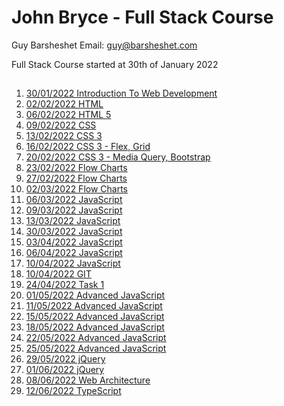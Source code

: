 # John Bryce - Full Stack Course

Guy Barsheshet Email: guy@barsheshet.com

Full Stack Course started at 30th of January 2022

##

1. [30/01/2022 Introduction To Web Development](https://github.com/barsheshet/jbc-2022-01-30-fullstack/tree/main/2022-01-30%20Introduction%20To%20Web%20Development)
2. [02/02/2022 HTML](https://github.com/barsheshet/jbc-2022-01-30-fullstack/tree/main/2022-02-02%20HTML)
3. [06/02/2022 HTML 5](https://github.com/barsheshet/jbc-2022-01-30-fullstack/tree/main/2022-02-06%20HTML%205)
4. [09/02/2022 CSS](https://github.com/barsheshet/jbc-2022-01-30-fullstack/tree/main/2022-02-09%20CSS)
5. [13/02/2022 CSS 3](https://github.com/barsheshet/jbc-2022-01-30-fullstack/tree/main/2022-02-13%20CSS%203)
6. [16/02/2022 CSS 3 - Flex, Grid](https://github.com/barsheshet/jbc-2022-01-30-fullstack/tree/main/2022-02-16%20CSS%203%20-%20Flex%2C%20Grid)
7. [20/02/2022 CSS 3 - Media Query, Bootstrap](https://github.com/barsheshet/jbc-2022-01-30-fullstack/tree/main/2022-02-20%20Media%20Query%2C%20Bootstrap)
8. [23/02/2022 Flow Charts](https://github.com/barsheshet/jbc-2022-01-30-fullstack/tree/main/2022-02-23%20Flow%20Charts)
9. [27/02/2022 Flow Charts](https://github.com/barsheshet/jbc-2022-01-30-fullstack/tree/main/2022-02-27%20Flow%20Charts)
10. [02/03/2022 Flow Charts](https://github.com/barsheshet/jbc-2022-01-30-fullstack/tree/main/2022-03-02%20Flow%20Charts)
11. [06/03/2022 JavaScript](https://github.com/barsheshet/jbc-2022-01-30-fullstack/tree/main/2022-03-06%20JavaScript)
12. [09/03/2022 JavaScript](https://github.com/barsheshet/jbc-2022-01-30-fullstack/tree/main/2022-03-09%20JavaScript)
13. [13/03/2022 JavaScript](https://github.com/barsheshet/jbc-2022-01-30-fullstack/tree/main/2022-03-13%20JavaScript)
14. [30/03/2022 JavaScript](https://github.com/barsheshet/jbc-2022-01-30-fullstack/tree/main/2022-03-30%20JavaScript)
15. [03/04/2022 JavaScript](https://github.com/barsheshet/jbc-2022-01-30-fullstack/tree/main/2022-04-03%20JavaScript)
16. [06/04/2022 JavaScript](https://github.com/barsheshet/jbc-2022-01-30-fullstack/tree/main/2022-04-06%20JavaScript)
17. [10/04/2022 JavaScript](https://github.com/barsheshet/jbc-2022-01-30-fullstack/tree/main/2022-04-10%20JavaScript)
18. [10/04/2022 GIT](https://github.com/barsheshet/jbc-2022-01-30-fullstack/tree/main/2022-04-13%20GIT)
19. [24/04/2022 Task 1](https://github.com/barsheshet/jbc-2022-01-30-fullstack/tree/main/2022-04-24%20Task%201)
20. [01/05/2022 Advanced JavaScript](https://github.com/barsheshet/jbc-2022-01-30-fullstack/tree/main/2022-05-01%20Advanced%20JavaScript)
21. [11/05/2022 Advanced JavaScript](https://github.com/barsheshet/jbc-2022-01-30-fullstack/tree/main/2022-05-11%20Advanced%20JavaScript)
22. [15/05/2022 Advanced JavaScript](https://github.com/barsheshet/jbc-2022-01-30-fullstack/tree/main/2022-05-15%20Advanced%20JavaScript)
23. [18/05/2022 Advanced JavaScript](https://github.com/barsheshet/jbc-2022-01-30-fullstack/tree/main/2022-05-18%20Advanced%20JavaScript)
24. [22/05/2022 Advanced JavaScript](https://github.com/barsheshet/jbc-2022-01-30-fullstack/tree/main/2022-05-22%20Advanced%20JavaScript)
25. [25/05/2022 Advanced JavaScript](https://github.com/barsheshet/jbc-2022-01-30-fullstack/tree/main/2022-05-25%20Advanced%20JavaScript)
26. [29/05/2022 jQuery](https://github.com/barsheshet/jbc-2022-01-30-fullstack/tree/main/2022-05-29%20jQuery)
27. [01/06/2022 jQuery](https://github.com/barsheshet/jbc-2022-01-30-fullstack/tree/main/2022-06-01%20jQuery)
28. [08/06/2022 Web Architecture](https://github.com/barsheshet/jbc-2022-01-30-fullstack/tree/main/2022-06-08%20Web%20Architecture)
29. [12/06/2022 TypeScript](https://github.com/barsheshet/jbc-2022-01-30-fullstack/tree/main/2022-06-12%20TypeScript)

